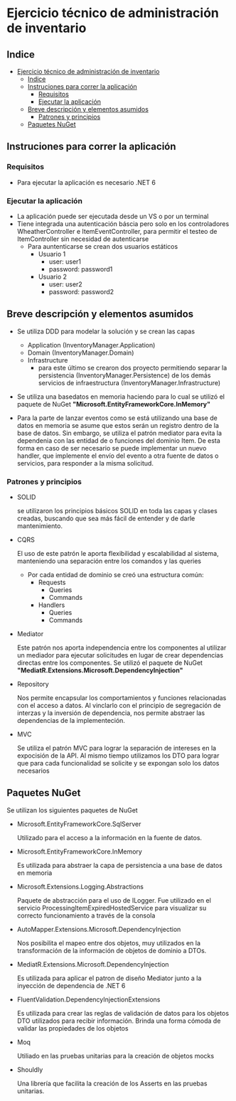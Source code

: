﻿# Ejercicio técnico de administración de inventario

## Indice

- [Ejercicio técnico de administración de inventario](#ejercicio-técnico-de-administración-de-inventario)
  - [Indice](#indice)
  - [Instruciones para correr la aplicación](#instruciones-para-correr-la-aplicación)
    - [Requisitos](#requisitos)
    - [Ejecutar la aplicación](#ejecutar-la-aplicación)
  - [Breve descripción y elementos asumidos](#breve-descripción-y-elementos-asumidos)
    - [Patrones y principios](#patrones-y-principios)
  - [Paquetes NuGet](#paquetes-nuget)

## Instruciones para correr la aplicación

### Requisitos
- Para ejecutar la aplicación es necesario .NET 6

### Ejecutar la aplicación

- La aplicación puede ser ejecutada desde un VS o por un terminal
- Tiene integrada una autenticación báscia pero solo en los controladores WheatherController e ItemEventController, para permitir el testeo de ItemController sin necesidad de autenticarse
  - Para auntenticarse se crean dos usuarios estáticos
    - Usuario 1
      - user: user1
      - password: password1
    - Usuario 2
      - user: user2
      - password: password2

## Breve descripción y elementos asumidos

- Se utiliza DDD para modelar la solución y se crean las capas 
  - Application (InventoryManager.Application)
  - Domain (InventoryManager.Domain)
  - Infrastructure
    - para este último se crearon dos proyecto  permitiendo separar la persistencia (InventoryManager.Persistence) de los demás servicios de infraestructura (InventoryManager.Infrastructure)

- Se utiliza una basedatos en memoria haciendo para lo cual se utilizó el paquete de NuGet <strong>"Microsoft.EntityFrameworkCore.InMemory"</strong>

- Para la parte de lanzar eventos como se está utilizando una base de datos en memoria se asume que estos serán un registro dentro de la base de datos. Sin embargo, se utiliza el patrón mediator para evita la dependenia con las entidad de o funciones del dominio Item. De esta forma en caso de ser necesario se puede implementar un nuevo handler, que implemente el envío del evento a otra fuente de datos o servicios, para responder a la misma solicitud.

### Patrones y principios

- SOLID
        
    se utilizaron los principios básicos SOLID en toda las capas y clases creadas, buscando que sea más fácil de entender y de darle mantenimiento.

- CQRS

    El uso de este patrón le aporta flexibilidad y escalabilidad al sistema, manteniendo una separación entre los comandos y las queries
    - Por cada entidad de dominio se creó una estructura común:
      - Requests
        - Queries
        - Commands
      - Handlers
        - Queries
        - Commands

- Mediator

    Este patrón nos aporta independencia entre los componentes al utilizar un mediador para ejecutar solicitudes en lugar de crear dependencias directas entre los componentes. Se utilizó el paquete de NuGet <strong>"MediatR.Extensions.Microsoft.DependencyInjection"</strong>

- Repository
  
    Nos permite encapsular los comportamientos y funciones relacionadas con el acceso a datos. Al vinclarlo con el principio de segregación de interzas y la inversión de dependencia, nos permite abstraer las dependencias de la implementeción.

- MVC

    Se utiliza el patrón MVC para lograr la separación de intereses en la expocisión de la API. Al mismo tiempo utilizamos los DTO para lograr que para cada funcionalidad se solicite y se expongan solo los datos necesarios

## Paquetes NuGet

Se utilizan los siguientes paquetes de NuGet
- Microsoft.EntityFrameworkCore.SqlServer
      
    Utilizado para el acceso a la información en la fuente de datos.

- Microsoft.EntityFrameworkCore.InMemory

    Es utilizada para abstraer la capa de persistencia a una base de datos en memoria

- Microsoft.Extensions.Logging.Abstractions

    Paquete de abstracción para el uso de ILogger. Fue utilizado en el servicio ProcessingItemExpiredHostedService para visualizar su correcto funcionamiento a través de la consola

- AutoMapper.Extensions.Microsoft.DependencyInjection

    Nos posibilita el mapeo entre dos objetos, muy utilizados en la transformación de la información de objetos de dominio a DTOs.

- MediatR.Extensions.Microsoft.DependencyInjection

    Es utilizada para aplicar el patron de diseño Mediator junto a la inyección de dependencia de .NET 6

- FluentValidation.DependencyInjectionExtensions

    Es utilizada para crear las reglas de validación de datos para los objetos DTO utilizados para recibir información. Brinda una forma cómoda de validar las propiedades de los objetos

- Moq

    Utiliado en las pruebas unitarias para la creación de objetos mocks

- Shouldly

    Una librería que facilita la creación de los Asserts en las pruebas unitarias.
